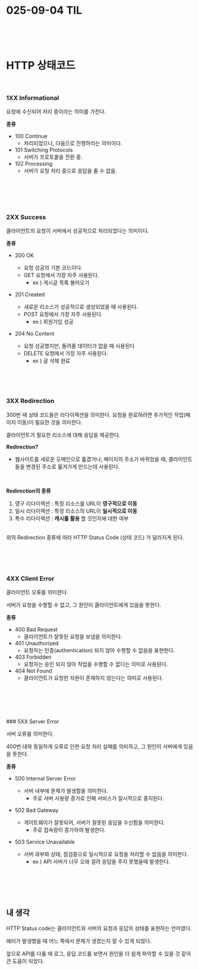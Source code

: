 # 025-09-04 TIL


<br />
<br />

<br />

# HTTP 상태코드
<br />

### 1XX Informational

요청에 수신되어 처리 중이라는 의미를 가진다.

**종류**

- 100 Continue
    - 처리되었으니, 다음으로 진행하라는 의미이다.
- 101 Switching Protocols
    - 서버가 프로토콜을 전환 중.
- 102 Processing
    - 서버가 요청 처리 중으로 응답을 줄 수 없음.
<br />
<br />
<br />
<br />

### 2XX Success

클라이언트의 요청이 서버에서 성공적으로 처리되었다는 의미이다.

**종류**

- 200 OK
    - 요청 성공의 기본 코드이다.
    - GET 요청에서 가장 자주 사용된다.
        - ex ) 게시글 목록 불러오기

- 201 Created
    - 새로운 리소스가 성공적으로 생성되었을 때 사용된다.
    - POST 요청에서 가장 자주 사용된다.
        - ex ) 회원가입 성공

- 204 No Content
    - 요청 성공했지만, 돌려줄 데이터가 없을 때 사용된다
    - DELETE 요청에서 가장 자주 사용된다.
        - ex ) 글 삭제 완료

<br />
<br />
<br />

### 3XX Redirection

300번 때 상태 코드들은 리다이렉션을 의미한다. 요청을 완료하려면 추가적인 작업(페이지 이동)이 필요한 것을 의미한다.

클라이언트가 필요한 리소스에 대해 응답을 제공한다.

**Redirection?**
- 웹사이트를 새로운 도메인으로 옯겼거나, 페이지의 주소가 바뀌었을 때, 클라이언트들을 변경된 주소로 옯겨가게 만드는데 사용된다.

<br />

**Redirection의 종류**
<br />
1. 영구 리다이렉션 : 특정 리소스를 URL이 **영구적으로 이동**
2. 일시 리다이렉션 : 특정 리소스의 URL이 **일시적으로 이동**
3. 특수 리다이렉션 : **캐시를 활용** 할 것인지에 대한 여부

<br />
위의 Redirection 종류에 따라 HTTP Status Code (상태 코드) 가 달라지게 된다.
<br />
<br />
<br />
<br />
<br />

### 4XX Client Error

클라이언트 오류를 의미한다.

서버가 요청을 수행할 수 없고, 그 원인이 클라이언트에게 있음을 뜻한다.

**종류**

- 400 Bad Request
    - 클라이언트가 잘못된 요청을 보냄을 의미한다.
- 401 Unauthorized
    - 요청자는 인증(authentication) 되지 않아 수행할 수 없음을 표현한다.
- 403 Forbidden
    - 요청자는 승인 되지 않아 작업을 수행할 수 없다는 의미로 사용된다.
- 404 Not Found
    - 클라이언트가 요청한 자원이 존재하지 않는다는 의미로 사용된다.
<br />
<br />
<br />
<br />
<br />
### 5XX Server Error

서버 오류를 의미한다.

400번 대와 동일하게 오류로 인한 요청 처리 실패를 의미하고, 그 원인이 서버에게 있음을 뜻한다.

**종류**

- 500 Internal Server Error
    - 서버 내부에 문제가 발생함을 의미한다.
        - 주로 서버 사용량 증가로 인해 서비스가 일시적으로 중지된다.

- 502 Bad Gateway
    - 게이트웨이가 잘못되어, 서버가 잘못된 응답을 수신함을 의미한다.
        - 주로 접속량이 증가하여 발생한다.

- 503 Service Unavailable
    - 서버 과부화 상태, 점검중으로 일시적으로 요청을 처리할 수 없음을 의미한다.
        - ex ) API 서버가 너무 오래 걸려 응답을 주지 못했을때 발생한다.


<br />
<br />
<br />
<br />

## 내 생각
HTTP Status code는 클라이언트와 서버의 요청과 응답의 상태를 표현하는 언어였다.
<br />

에러가 발생했을 때 어느 쪽에서 문제가 생겼는지 알 수 있게 되었다.
<br />

앞으로 API를 다룰 때 로그, 응답 코드를 보면서 원인을 더 쉽게 파악할 수 있을 것 같아 큰 도움이 되었다.
